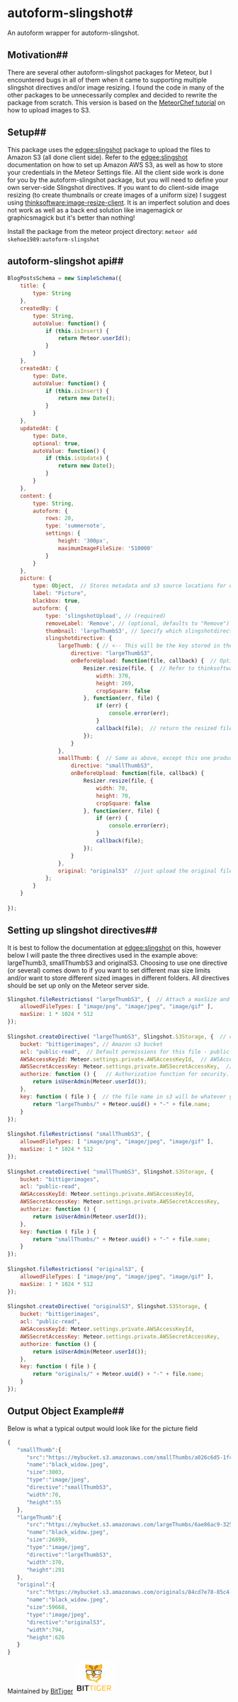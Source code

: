 # autoform-slingshot#
An autoform wrapper for autoform-slingshot.

## Motivation##
There are several other autoform-slingshot packages for Meteor, but I encountered bugs in all of them when it came to supporting multiple slingshot directives and/or image resizing.  I found the code in many of the other packages to be unnecessarily complex and decided to rewrite the package from scratch.  This version is based on the [MeteorChef tutorial](https://themeteorchef.com/recipes/uploading-files-to-amazon-s3/) on how to upload images to S3.

## Setup##
This package uses the [edgee:slingshot](https://github.com/CulturalMe/meteor-slingshot/) package to upload the files to Amazon S3 (all done client side).  Refer to the [edgee:slingshot](https://github.com/CulturalMe/meteor-slingshot/) documentation on how to set up Amazon AWS S3, as well as how to store your credentials in the Meteor Settings file.  All the client side work is done for you by the autoform-slingshot package, but you will need to define your own server-side Slingshot directives.  If you want to do client-side image resizing (to create thumbnails or create images of a uniform size) I suggest using [thinksoftware:image-resize-client](https://github.com/thinksoftware/meteor-image-resize-client/).  It is an imperfect solution and does not work as well as a back end solution like imagemagick or graphicsmagick but it's better than nothing!

Install the package from the meteor project directory:
```meteor add skehoe1989:autoform-slingshot```

## autoform-slingshot api##
```javascript
BlogPostsSchema = new SimpleSchema({
    title: {
        type: String
    },
    createdBy: {
        type: String,
        autoValue: function() {
            if (this.isInsert) {
                return Meteor.userId();
            }
        }
    },
    createdAt: {
        type: Date,
        autoValue: function() {
            if (this.isInsert) {
                return new Date();
            }
        }
    },
    updatedAt: {
        type: Date,
        optional: true,
        autoValue: function() {
            if (this.isUpdate) {
                return new Date();
            }
        }
    },
    content: {
        type: String,
        autoform: {
            rows: 20,
            type: 'summernote',
            settings: {
                height: '300px',
                maximumImageFileSize: '510000'
            }
        }
    },
    picture: {
        type: Object,  // Stores metadata and s3 source locations for each directive
        label: "Picture",
        blackbox: true,
        autoform: {
            type: 'slingshotUpload', // (required)
            removeLabel: 'Remove', // (optional, defaults to "Remove")
            thumbnail: 'largeThumbS3', // Specify which slingshotdirective to present as thumbnail (inside autoform) when this picture is uploaded.
            slingshotdirective: {
                largeThumb: { // <-- This will be the key stored in the final object for this image
                    directive: "largeThumbS3",
                    onBeforeUpload: function(file, callback) {  // Optional to include onBeforeUpload, this is your hook for doing image resizing or any other file manipulation before uploading it. Make sure to invoke the callback with the final file.
                        Resizer.resize(file, {  // Refer to thinksoftware:image-resize-client documentation for more info on how to resize the image.
                            width: 370,
                            height: 269,
                            cropSquare: false
                        }, function(err, file) {
                            if (err) {
                                console.error(err);
                            }
                            callback(file);  // return the resized file
                        });
                    }
                },
                smallThumb: {  // Same as above, except this one produces a 70x70px small thumbnail
                    directive: "smallThumbS3",
                    onBeforeUpload: function(file, callback) {
                        Resizer.resize(file, {
                            width: 70,
                            height: 70,
                            cropSquare: false
                        }, function(err, file) {
                            if (err) {
                                console.error(err);
                            }
                            callback(file);
                        });
                    }
                },
                original: "originalS3"  //just upload the original file using the originalS3 directive with no further modifications
            };
        }
    }

});
```

## Setting up slingshot directives##
It is best to follow the documentation at [edgee:slingshot](https://github.com/CulturalMe/meteor-slingshot/) on this, however below I will paste the three directives used in the example above: largeThumb3, smallThumbS3 and originalS3.  Choosing to use one directive (or several) comes down to if you want to set different max size limits and/or want to store different sized images in different folders.  All directives should be set up only on the Meteor server side.

```javascript
Slingshot.fileRestrictions( "largeThumbS3", {  // Attach a maxSize and restrict the file types allowed for this directive
    allowedFileTypes: [ "image/png", "image/jpeg", "image/gif" ],
    maxSize: 1 * 1024 * 512
});

Slingshot.createDirective( "largeThumbS3", Slingshot.S3Storage, {  // create the largeThumbs3 directive
    bucket: "bittigerimages", // Amazon s3 bucket
    acl: "public-read",  // Default permissions for this file - public-read is required if we want all users to be able to see the image when we embed it later on.
    AWSAccessKeyId: Meteor.settings.private.AWSAccessKeyId,  // AWSAccessKeyId from our Meteor.settings file.
    AWSSecretAccessKey: Meteor.settings.private.AWSSecretAccessKey,  // AWSSecretAccessKey from our Meteor.settings file.
    authorize: function () {   // Authorization function for security.  In my app, I have a function isUserAdmin(userId) that will only return true if the user is a site admin
        return isUserAdmin(Meteor.userId());
    },
    key: function ( file ) {  // the file name in s3 will be whatever you return from this function.  In my case, I wanted each file name to be unique, so I prepend a GUID to the filename.  Also I wanted all three of my directives to use separate folders in my AWS S3 bucket.
        return "largeThumbs/" + Meteor.uuid() + "-" + file.name;
    }
});

Slingshot.fileRestrictions( "smallThumbS3", {
    allowedFileTypes: [ "image/png", "image/jpeg", "image/gif" ],
    maxSize: 1 * 1024 * 512
});

Slingshot.createDirective( "smallThumbS3", Slingshot.S3Storage, {
    bucket: "bittigerimages",
    acl: "public-read",
    AWSAccessKeyId: Meteor.settings.private.AWSAccessKeyId,
    AWSSecretAccessKey: Meteor.settings.private.AWSSecretAccessKey,
    authorize: function () {
        return isUserAdmin(Meteor.userId());
    },
    key: function ( file ) {
        return "smallThumbs/" + Meteor.uuid() + "-" + file.name;
    }
});

Slingshot.fileRestrictions( "originalS3", {
    allowedFileTypes: [ "image/png", "image/jpeg", "image/gif" ],
    maxSize: 1 * 1024 * 512
});

Slingshot.createDirective( "originalS3", Slingshot.S3Storage, {
    bucket: "bittigerimages",
    acl: "public-read",
    AWSAccessKeyId: Meteor.settings.private.AWSAccessKeyId,
    AWSSecretAccessKey: Meteor.settings.private.AWSSecretAccessKey,
    authorize: function () {
        return isUserAdmin(Meteor.userId());
    },
    key: function ( file ) {
        return "originals/" + Meteor.uuid() + "-" + file.name;
    }
});

```

## Output Object Example##
Below is what a typical output would look like for the picture field

```javascript
{
   "smallThumb":{
      "src":"https://mybucket.s3.amazonaws.com/smallThumbs/a026c6d5-1fcc-47c0-b8a4-7ad5fd058558-black_widow.jpeg",
      "name":"black_widow.jpeg",
      "size":3003,
      "type":"image/jpeg",
      "directive":"smallThumbS3",
      "width":70,
      "height":55
   },
   "largeThumb":{
      "src":"https://mybucket.s3.amazonaws.com/largeThumbs/6ae86ac9-325c-4703-a758-61e2137c6f68-black_widow.jpeg",
      "name":"black_widow.jpeg",
      "size":26899,
      "type":"image/jpeg",
      "directive":"largeThumbS3",
      "width":370,
      "height":291
   },
   "original":{
      "src":"https://mybucket.s3.amazonaws.com/originals/84cd7e78-85c4-4570-8210-7d4d02b14c62-black_widow.jpeg",
      "name":"black_widow.jpeg",
      "size":59668,
      "type":"image/jpeg",
      "directive":"originalS3",
      "width":794,
      "height":626
   }
}
```

Maintained by [BitTiger](http://bittiger.io)
![BitTiger Logo](https://raw.githubusercontent.com/oohaysmlm/autoform-relations/master/readme/small_logo.png)
